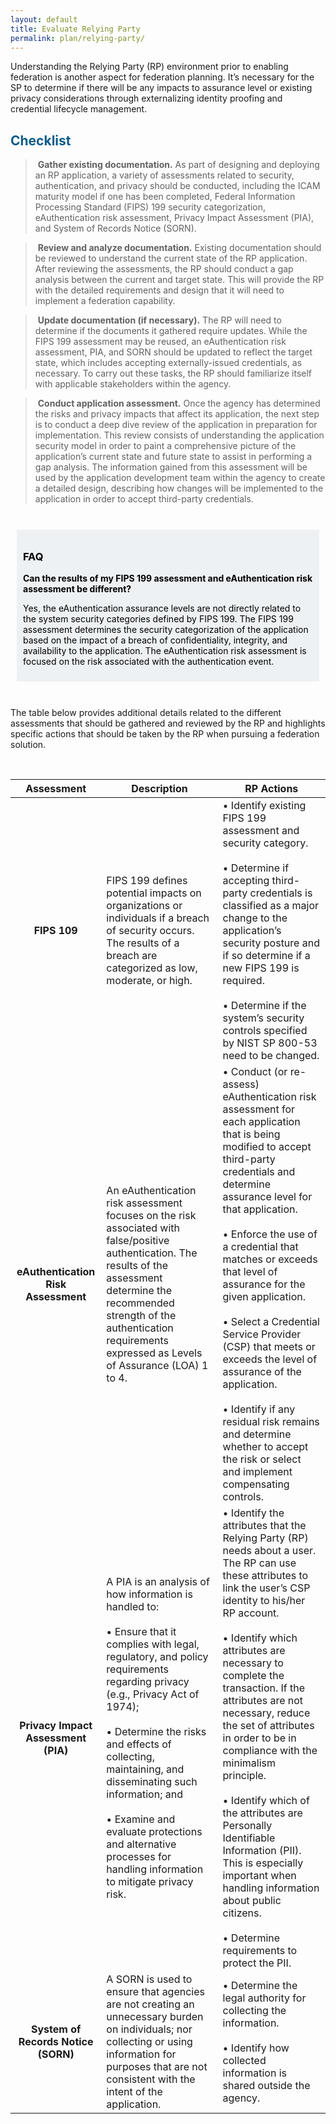 ```yaml
---
layout: default
title: Evaluate Relying Party
permalink: plan/relying-party/
---
```



Understanding the Relying Party (RP) environment prior to enabling federation is another aspect for federation planning. It’s necessary for the SP to determine if there will be any impacts to assurance level or existing privacy considerations through externalizing identity proofing and credential lifecycle management. 

## <span style="color: #0C5C89">**Checklist**</span>

> <i class="fa fa-check-square-o"></i> &nbsp;**Gather existing documentation.** As part of designing and deploying an RP application, a variety of assessments related to security, authentication, and privacy should be conducted, including the ICAM maturity model if one has been completed, Federal Information Processing Standard (FIPS) 199 security categorization, eAuthentication risk assessment, Privacy Impact Assessment (PIA), and System of Records Notice (SORN). 

> <i class="fa fa-check-square-o"></i> &nbsp;**Review and analyze documentation.** Existing documentation should be reviewed to understand the current state of the RP application. After reviewing the assessments, the RP should conduct a gap analysis between the current and target state. This will provide the RP with the detailed requirements and design that it will need to implement a federation capability. 

> <i class="fa fa-check-square-o"></i> &nbsp;**Update documentation (if necessary).** The RP will need to determine if the documents it gathered require updates. While the FIPS 199 assessment may be reused, an eAuthentication risk assessment, PIA, and SORN should be updated to reflect the target state, which includes accepting externally-issued credentials, as necessary. To carry out these tasks, the RP should familiarize itself with applicable stakeholders within the agency. 

> <i class="fa fa-check-square-o"></i> &nbsp;**Conduct application assessment.** Once the agency has determined the risks and privacy impacts that affect its application, the next step is to conduct a deep dive review of the application in preparation for implementation. This review consists of understanding the application security model in order to paint a comprehensive picture of the application’s current state and future state to assist in performing a gap analysis. The information gained from this assessment will be used by the application development team within the agency to create a detailed design, describing how changes will be implemented to the application in order to accept third-party credentials.

<br>

<div style="background-color: #edf1f3;color: black;margin: 10px;padding: 10px">

<h3><span>FAQ</span></h3>
<p><strong>Can the results of my FIPS 199 assessment and eAuthentication risk assessment be different? </strong></p>

<p><span>Yes, the eAuthentication assurance levels are not directly related to the system security categories defined by FIPS 199. The FIPS 199 assessment determines the security categorization of the application based on the impact of a breach of confidentiality, integrity, and availability to the application. The eAuthentication risk assessment is focused on the risk associated with the authentication event.</span></p>

</div>

<br>

The table below provides additional details related to the different assessments that should be gathered and reviewed by the RP and highlights specific actions that should be taken by the RP when pursuing a federation solution.

<br>

| <center> Assessment </center> | <center> Description </center> | <center> RP Actions </center> | 
|:-----------------------------:|--------------------------------|------------------|
| **FIPS 109** | FIPS 199 defines potential impacts on organizations or individuals if a breach of security occurs. The results of a breach are categorized as low, moderate, or high. | • Identify existing FIPS 199 assessment and security category. <br><br> • Determine if accepting third-party credentials is classified as a major change to the application’s security posture and if so determine if a new FIPS 199 is required. <br><br> • Determine if the system’s security controls specified by NIST SP 800-53 need to be changed. | 
| **eAuthentication Risk Assessment** | An eAuthentication risk assessment focuses on the risk associated with false/positive authentication. The results of the assessment determine the recommended strength of the authentication requirements expressed as Levels of Assurance (LOA) 1 to 4. | • Conduct (or re-assess) eAuthentication risk assessment for each application that is being modified to accept third-party credentials and determine assurance level for that application. <br><br> • Enforce the use of a credential that matches or exceeds that level of assurance for the given application. <br><br> • Select a Credential Service Provider (CSP) that meets or exceeds the level of assurance of the application. <br><br> • Identify if any residual risk remains and determine whether to accept the risk or select and implement compensating controls. | 
| **Privacy Impact Assessment (PIA)** | A PIA is an analysis of how information is handled to: <br><br> • Ensure that it complies with legal, regulatory, and policy requirements regarding privacy (e.g., Privacy Act of 1974); <br><br> • Determine the risks and effects of collecting, maintaining, and disseminating such information; and <br><br> • Examine and evaluate protections and alternative processes for handling information to mitigate privacy risk. | • Identify the attributes that the Relying Party (RP) needs about a user. The RP can use these attributes to link the user’s CSP identity to his/her RP account. <br><br> • Identify which attributes are necessary to complete the transaction. If the attributes are not necessary, reduce the set of attributes in order to be in compliance with the minimalism principle. <br><br> • Identify which of the attributes are Personally Identifiable Information (PII). This is especially important when handling information about public citizens. <br><br> • Determine requirements to protect the PII. | 
| **System of Records Notice (SORN)** | A SORN is used to ensure that agencies are not creating an unnecessary burden on individuals; nor collecting or using information for purposes that are not consistent with the intent of the application. | • Determine the legal authority for collecting the information. <br><br> • Identify how collected information is shared outside the agency. |

 




 












